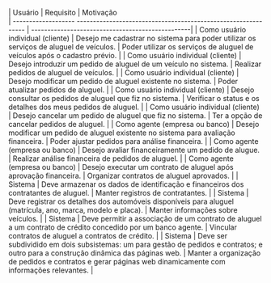 | Usuário            | Requisito                                                      | Motivação                                         
| -------------------  -------------------------------------------------------------- | -------------------------------------------------|
| Como usuário individual (cliente) | Desejo me cadastrar no sistema para poder utilizar os serviços de aluguel de veículos. | Poder utilizar os serviços de aluguel de veículos após o cadastro prévio. |
| Como usuário individual (cliente) | Desejo introduzir um pedido de aluguel de um veículo no sistema. | Realizar pedidos de aluguel de veículos. |
| Como usuário individual (cliente) | Desejo modificar um pedido de aluguel existente no sistema. | Poder atualizar pedidos de aluguel. |
| Como usuário individual (cliente) | Desejo consultar os pedidos de aluguel que fiz no sistema. | Verificar o status e os detalhes dos meus pedidos de aluguel. |
| Como usuário individual (cliente) | Desejo cancelar um pedido de aluguel que fiz no sistema. | Ter a opção de cancelar pedidos de aluguel. |
| Como agente (empresa ou banco) | Desejo modificar um pedido de aluguel existente no sistema para avaliação financeira. | Poder ajustar pedidos para análise financeira. |
| Como agente (empresa ou banco) | Desejo avaliar financeiramente um pedido de alugue. | Realizar análise financeira de pedidos de aluguel. |
| Como agente (empresa ou banco) | Desejo executar um contrato de aluguel após aprovação financeira. | Organizar contratos de aluguel aprovados. |
| Sistema             | Deve armazenar os dados de identificação e financeiros dos contratantes de aluguel. | Manter registros de contratantes. |
| Sistema             | Deve registrar os detalhes dos automóveis disponíveis para aluguel (matrícula, ano, marca, modelo e placa). | Manter informações sobre veículos. |
| Sistema             | Deve permitir a associação de um contrato de aluguel a um contrato de crédito concedido por um banco agente. | Vincular contratos de aluguel a contratos de crédito. |
| Sistema             | Deve ser subdividido em dois subsistemas: um para gestão de pedidos e contratos; e outro para a construção dinâmica das páginas web. | Manter a organização de pedidos e contratos e gerar páginas web dinamicamente com informações relevantes. |
